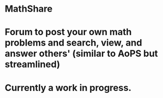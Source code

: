 # MathShare
# Forum to post your own math problems and search, view, and answer others' (similar to AoPS but streamlined)
# Currently a work in progress.
